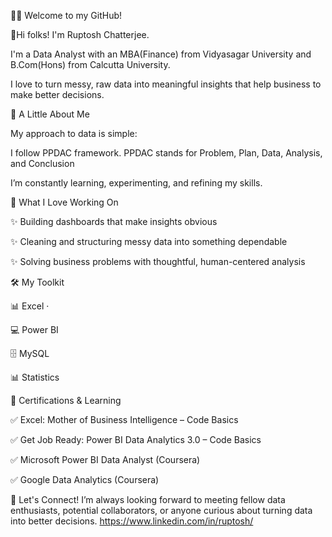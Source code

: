 👋✨ Welcome to my GitHub!

📍Hi folks! I'm Ruptosh Chatterjee.

I'm a Data Analyst with an MBA(Finance) from Vidyasagar University and B.Com(Hons) from Calcutta University.

I love to turn messy, raw data into meaningful insights that help business to make better decisions.




🌟 A Little About Me

My approach to data is simple:

I follow PPDAC framework. PPDAC stands for Problem, Plan, Data, Analysis, and Conclusion

I’m constantly learning, experimenting, and refining my skills.



💼 What I Love Working On

✨ Building dashboards that make insights obvious


✨ Cleaning and structuring messy data into something dependable


✨ Solving business problems with thoughtful, human-centered analysis



🛠️ My Toolkit


📊 Excel · 

💻 Power BI

🗄️ MySQL

📊 Statistics




📜 Certifications & Learning


✅ Excel: Mother of Business Intelligence – Code Basics

✅ Get Job Ready: Power BI Data Analytics 3.0 – Code Basics

✅ Microsoft Power BI Data Analyst (Coursera)

✅ Google Data Analytics (Coursera)




🤝 Let's Connect!
I’m always looking forward to meeting fellow data enthusiasts, potential collaborators, or anyone curious about turning data into better decisions.
https://www.linkedin.com/in/ruptosh/
